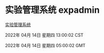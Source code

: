 # 实验管理系统 expadmin
[实验管理系统](http://59.174.26.18:56808/expadmin-782313d2-e1b1-4ea7-932e-3a55e6a1a4d0/)

2022年 04月 14日 星期四 13:00:02 CST

2022年 04月 14日 星期四 05:00:02 GMT
